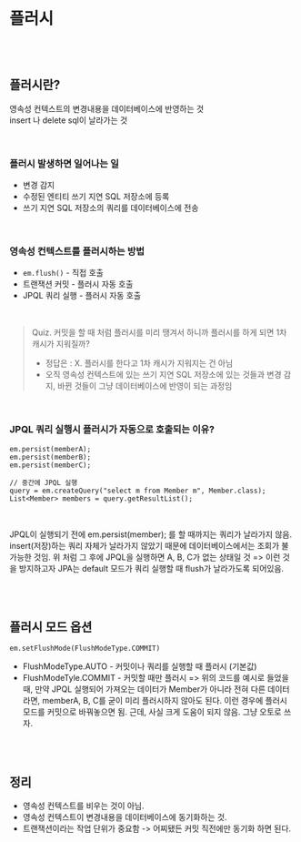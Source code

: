 # 플러시


<br>
<br>

## 플러시란?
영속성 컨텍스트의 변경내용을 데이터베이스에 반영하는 것  
insert 나 delete sql이 날라가는 것

<br>

### 플러시 발생하면 일어나는 일
- 변경 감지
- 수정된 엔티티 쓰기 지연 SQL 저장소에 등록
- 쓰기 지연 SQL 저장소의 쿼리를 데이터베이스에 전송

<br>

### 영속성 컨텍스트를 플러시하는 방법
- `em.flush()` - 직접 호출
- 트랜잭션 커밋 - 플러시 자동 호출
- JPQL 쿼리 실행 - 플러시 자동 호출

<br>

> Quiz. 커밋을 할 때 처럼 플러시를 미리 땡겨서 하니까 플러시를 하게 되면 1차 캐시가 지워질까?
> - 정답은 : X. 플러시를 한다고 1차 캐시가 지워지는 건 아님
> - 오직 영속성 컨텍스트에 있는 쓰기 지연 SQL 저장소에 있는 것들과 변경 감지, 바뀐 것들이 그냥 데이터베이스에 반영이 되는 과정임

<br>

### JPQL 쿼리 실행시 플러시가 자동으로 호출되는 이유?
```
em.persist(memberA);
em.persist(memberB);
em.persist(memberC);

// 중간에 JPQL 실행
query = em.createQuery("select m from Member m", Member.class);
List<Member> members = query.getResultList();
```

<br>

JPQL이 실행되기 전에 em.persist(member); 를 할 때까지는 쿼리가 날라가지 않음.
insert(저장)하는 쿼리 자체가 날라가지 않았기 때문에 데이터베이스에서는 조회가 불가능한 것임.
위 처럼 그 후에 JPQL을 실행하면 A, B, C가 없는 상태일 것 => 이런 것을 방지하고자 JPA는 default 모드가 쿼리 실행할 때 flush가 날라가도록 되어있음.

<br>
<br>

## 플러시 모드 옵션
```
em.setFlushMode(FlushModeType.COMMIT)
```

- FlushModeType.AUTO - 커밋이나 쿼리를 실행할 때 플러시 (기본값)
- FlushModeTyle.COMMIT - 커밋할 때만 플러시
=> 위의 코드를 예시로 들었을 때, 만약 JPQL 실행되어 가져오는 데이터가 Member가 아니라 전혀 다른 데이터라면, memberA, B, C를 굳이 미리 플러시하지 않아도 된다. 이런 경우에 플러시 모드를 커밋으로 바꿔놓으면 됨.
근데, 사실 크게 도움이 되지 않음. 그냥 오토로 쓰자.

<br>
<br>



## 정리
- 영속성 컨텍스트를 비우는 것이 아님.
- 영속성 컨텍스트이 변경내용을 데이터베이스에 동기화하는 것.
- 트랜잭션이라는 작업 단위가 중요함 -> 어찌됐든 커밋 직전에만 동기화 하면 된다.
